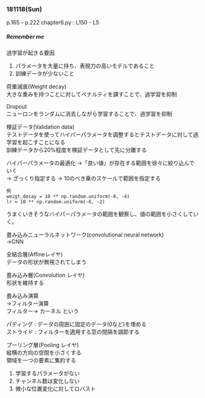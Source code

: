 ### 181118(Sun)
p.165 - p.222
chapter6.py : L150 - L5
##### *Remember me*

過学習が起きる要因  
1. パラメータを大量に持ち、表現力の高いモデルであること
2. 訓練データが少ないこと

荷重減衰(Weight decay)  
大きな重みを持つことに対してペナルティを課すことで、過学習を抑制

Dropout  
ニューロンをランダムに消去しながら学習することで、過学習を抑制

検証データ(Validation data)  
テストデータを使ってハイパーパラメータを調整するとテストデータに対して過学習を起こすことになる  
訓練データから20%程度を検証データとして先に分離する

ハイパーパラメータの最適化
->「良い値」が存在する範囲を徐々に絞り込んでいく  
-> ざっくり指定する
-> 10のべき乗のスケールで範囲を指定する
```
例
weigt_decay = 10 ** np.random.uniform(-8, -4)
lr = 10 ** np.random.uniform(-6, -2)
```
うまくいきそうなハイパーパラメータの範囲を観察し、値の範囲を小さくしていく。


畳み込みニューラルネットワーク(convolutional neural network)  
->CNN

全結合層(Affineレイヤ)  
データの形状が無視されてしまう

畳み込み層(Convolution レイヤ)  
形状を維持する

畳み込み演算  
->フィルター演算  
フィルター-> カーネル という

パディング : データの周囲に固定のデータ(0など)を埋める  
ストライド : フィルターを適用する窓の間隔を調節する


プーリング層(Pooling レイヤ)  
縦横の方向の空間を小さくする  
領域を一つの要素に集約する
1. 学習するパラメータがない
2. チャンネル数は変化しない
3. 微小な位置変化に対してロバスト
